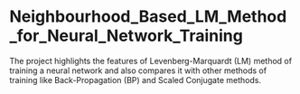 # Neighbourhood_Based_LM_Method_for_Neural_Network_Training
The project highlights the features of Levenberg-Marquardt (LM) method of training a neural network and also compares it with other methods of training like Back-Propagation (BP) and Scaled Conjugate methods.
